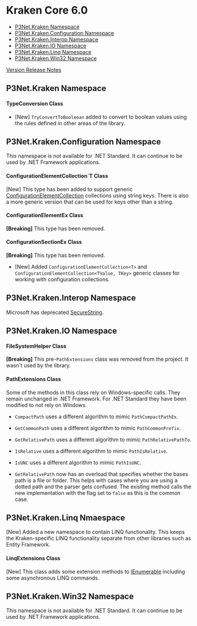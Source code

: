# Kraken Core 6.0

- [P3Net.Kraken Namespace](#p3net-kraken-namespace)
- [P3Net.Kraken.Configuration Namespace](#p3net-kraken-configuration-namespace)
- [P3Net.Kraken.Interop Namespace](#p3net-kraken-interop-namespace)
- [P3Net.Kraken.IO Namespace](#p3net-kraken-io-namespace)
- [P3Net.Kraken.Linq Namespace](#p3net-kraken-linq-namespace)
- [P3Net.Kraken.Win32 Namespace](#p3net-kraken-win32-namespace)

[Version Release Notes](readme.md)

## P3Net.Kraken Namespace

#### TypeConversion Class

- [New] `TryConvertToBooleean` added to convert to boolean values using the rules defined in other areas of the library.

## P3Net.Kraken.Configuration Namespace

This namespace is not available for .NET Standard. It can continue to be used by .NET Framework applications.

#### ConfigurationElementCollection`T Class

[New] This type has been added to support generic [ConfigurationElementCollection](https://docs.microsoft.com/en-us/dotnet/api/system.configuration.configurationelementcollection) collections using string keys. There is also a more generic version that can be used for keys other than a string.

#### ConfigurationElementEx Class

**[Breaking]** This type has been removed.

#### ConfigurationSectionEx Class

**[Breaking]** This type has been removed.

- [New] Added `ConfigurationElementCollection<T>` and `ConfigurationElementCollection<TValue, TKey>` generic classes for working with configuration collections.

## P3Net.Kraken.Interop Namespace

Microsoft has deprecated [SecureString](https://github.com/dotnet/platform-compat/blob/master/docs/DE0001.md).

## P3Net.Kraken.IO Namespace

#### FileSystemHelper Class

**[Breaking]** This pre-`PathExtensions` class was removed from the project. It wasn't used by the library.

#### PathExtensions Class

Some of the methods in this class rely on Windows-specific calls. They remain unchanged in .NET Framework. For .NET Standard they have been modified to not rely on Windows.

- `CompactPath` uses a different algorithm to mimic `PathCompactPathEx`.
- `GetCommonPath` uses a different algorithm to mimic `PathCommonPrefix`.
- `GetRelativePath` uses a different algorithm to mimic `PathRelativePathTo`.
- `IsRelative` uses a different algorithm to mimic `PathIsRelative`.
- `IsUNC` uses a different algorithm to mimic `PathIsUNC`.

- `GetRelativePath` now has an overload that specifies whether the bases path is a file or folder. This helps with cases where you are using a dotted path and the parser gets confused. The existing method calls the new implementation with the flag set to `false` as this is the common case.

## P3Net.Kraken.Linq Nmaespace

[New] Added a new namespace to contain LINQ functionality. This keeps the Kraken-specific LINQ functionality separate from other libraries such as Entity Framework.

#### LinqExtensions Class

[New] This class adds some extension methods to [IEnumerable](https://docs.microsoft.com/en-us/dotnet/api/system.collections.generic.ienumerable-1) including some asynchronous LINQ commands.

## P3Net.Kraken.Win32 Namespace

This namespace is not available for .NET Standard. It can continue to be used by .NET Framework applications.